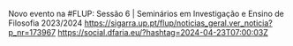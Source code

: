 Novo evento na #FLUP: Sessão 6 | Seminários em Investigação e Ensino de Filosofia 2023/2024 https://sigarra.up.pt/flup/noticias_geral.ver_noticia?p_nr=173967 https://social.dfaria.eu/?hashtag=2024-04-23T07:00:03Z